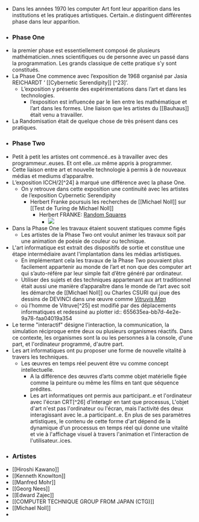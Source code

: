 - Dans les années 1970 les computer Art font leur apparition dans les institutions et les pratiques artistiques. Certain..e distinguent différentes phase dans leur apparition.
- ### Phase One
- la premier phase est essentiellement composé de plusieurs mathématicien..nnes scientifiques ou de personne avec un passé dans la programmation. Les grands classique de cette pratique s’y sont constitués.
- La Phase One commence avec l’exposition de 1968 organisé par Jasia REICHARDT ‘ [[Cybernetic Serendipity]] [^23]’.
	- L’exposition y présente des expérimentations dans l’art et dans les technologies.
		- l’exposition est influencée par le lien entre les mathématique et l’art dans les formes. Une liaison que les artistes du [[Bauhaus]] était venu a travailler.
- La Randomisation était de quelque chose de très présent dans ces pratiques.
- ### Phase Two
- Petit à petit les artistes ont commencé..es à travailler avec des programmeur..euses. Et ont elle..ux même appris à programmer.
- Cette liaison entre art et nouvelle technologie à permis à de nouveaux médias et mediums d’apparaître.
- L’exposition ICCH/2[^24] à marqué une différence avec la phase One.
	- On  y retrouve dans cette exposition une continuité avec les artistes de l’exposition Cybernetic Serendipity
		- Herbert Franke poursuis les recherches de [[Michael Noll]] sur [[Test de Turing de Michael Noll]]
			- Herbert FRANKE: [Random Squares](http://dada.compart-bremen.de/item/artwork/1265)
				- ![](http://dada.compart-bremen.de/imageUploads/medium/ransqur_franke.jpg)
- Dans la Phase One les travaux étaient souvent statiques comme figés
	- Les artistes de la Phase Two ont voulut animer les travaux soit par une animation de poésie de couleur ou technique.
- L'art informatique est extrait des dispositifs de sortie et constitue une étape intermédiaire avant l'implantation dans les médias artistiques.
	- En implémentant cela les travaux de la Phase Two pouvaient plus facilement appartenir au monde de l’art et non que des computer art qui s’auto-référe par leur simple fait d’être généré par ordinateur.
	- Utiliser des sujets et des techniques appartenant aux art traditionnel était aussi une manière d’apparaître dans le monde de l’art avec soit les démarche de [[Michael Noll]] ou Charles CSURI qui joue des dessins de DEVINCI dans une œuvre comme [*Vitruvis Man*](https://csuriproject.osu.edu/Detail/objects/550)
	- où l’homme de Vitruve[^25] est modifié par des déplacements informatiques et redessiné au plotter
	  id:: 655635ea-bb7d-4e2e-9a78-faa04019a354
- Le terme "interactif" désigne l'interaction, la communication, la simulation réciproque entre deux ou plusieurs organismes réactifs. Dans ce contexte, les organismes sont la ou les personnes à la console, d'une part, et l'ordinateur programmé, d'autre part.
- Les art informatiques ont pu proposer une forme de nouvelle vitalité à travers les techniques.
	- Les œuvres en temps réel peuvent être vu comme concept intellectuelle.
		- A la différence des œuvres d’arts comme objet matérielle figée comme la peinture ou même les films en tant que séquence prédites.
		- Les art informatiques ont permis aux participant..e et l'ordinateur avec l'écran CRT[^26] d’interagir en tant que processus, L'objet d'art n'est pas l'ordinateur ou l'écran, mais l'activité des deux interagissant avec le..a participant..e. En plus de ses paramètres artistiques, le contenu de cette forme d'art dépend de la dynamique d'un processus en temps réel qui donne une vitalité et vie à l'affichage visuel à travers l'animation et l'interaction de l'utilisateur..ices.
- ### Artistes
- [[Hiroshi Kawano]]
- [[Kenneth Knowlton]]
- [[Manfred Mohr]]
- [[Georg Nees]]
- [[Edward Zajec]]
- [[COMPUTER TECHNIQUE GROUP FROM JAPAN (CTG)]]
- [[Michael Noll]]
-